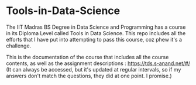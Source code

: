 # Tools-in-Data-Science

The IIT Madras BS Degree in Data Science and Programming has a course in its Diploma Level called Tools in Data Science.
This repo includes all the efforts that I have put into attempting to pass this course, coz phew it's a challenge.

This is the documentation of the course that includes all the course contents, as well as the assignment descriptions : https://tds.s-anand.net/#/
(It can always be accessed, but it's updated at regular intervals, so if my answers don't match the questions, they did at one point. I promise.)
